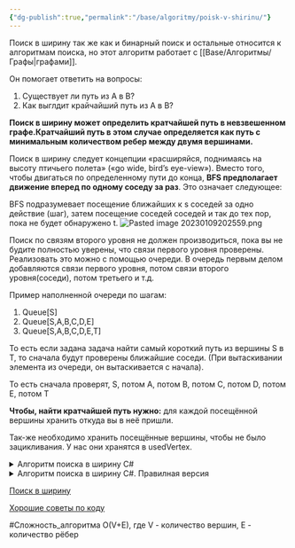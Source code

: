 ```yaml
---
{"dg-publish":true,"permalink":"/base/algoritmy/poisk-v-shirinu/"}
---
```



Поиск в ширину так же как и бинарный поиск и остальные относится к алгоритмам поиска, но этот алгоритм работает с [[Base/Алгоритмы/Графы\|графами]]. 

Он помогает ответить на вопросы:
1. Существует ли путь из А в B?
2. Как выглдит крайчайший путь из A в B?

**Поиск в ширину может определить кратчайшей путь в невзвешенном графе.Кратчайший путь в этом случае определяется как путь с минимальным количеством ребер между двумя вершинами.**

Поиск в ширину следует концепции «расширяйся, поднимаясь на высоту птичьего полета» («go wide, bird’s eye-view»). Вместо того, чтобы двигаться по определенному пути до конца, **BFS предполагает движение вперед по одному соседу за раз**. Это означает следующее:

BFS подразумевает посещение ближайших к s соседей за одно действие (шаг), затем посещение соседей соседей и так до тех пор, пока не будет обнаружено t.
![Pasted image 20230109202559.png](/img/user/Files/Image/Pasted%20image%2020230109202559.png)

Поиск по связям второго уровня не должен производиться, пока вы не будите полностью уверены, что связи первого уровня проверены.
Реализовать это можно с помощью очереди. В очередь первым делом добавляются связи первого уровня, потом связи второго уровня(соседи), потом третьего и т.д.

Пример наполненной очереди по шагам:

1. Queue[S]
2. Queue[S,A,B,C,D,E]
3. Queue[S,A,B,C,D,E,T]

То есть если задана задача найти самый короткий путь из вершины S в T, то сначала будут проверены ближайшие соседи. (При вытаскивании элемента из очереди, он вытаскивается с начала).

То есть сначала проверят, S, потом A, потом В, потом C, потом D, потом E, потом T

**Чтобы, найти кратчайшей путь нужно:** для каждой посещённой вершины хранить  откуда вы в неё пришли.

Так-же необходимо хранить посещённые вершины, чтобы не было зацикливания.
У нас они хранятся в usedVertex.



<details>
<summary>Алгоритм поиска в ширину C#</summary>

```csharp
public static List<int> Search(int start,int end, Dictionary<int, int[]> graph)
{
	List<int> usedVertex = new List<int>();

	Queue<int> queue = new Queue<int>();

	int[] prev = new int[graph.Count+1]; //Массив информации, откуда мы пришли в
															  //данную вершину
	List<int> result = new List<int>();
	queue.Enqueue(start);
	while (queue.Count != 0)
	{
		int vertex = queue.Dequeue();
			
		if (!usedVertex.Contains(vertex))//Проверяем, только тех, кто не проверен
		{
			if (vertex == end)
			{
				Console.WriteLine("Кратчайший путь найден");
				break;
			}
			else
			{
				foreach (int indexV in graph[vertex])//извелкаем следующих соседий вершины
				{
					queue.Enqueue(indexV);
					if (prev[indexV] == 0) // См пояснение 1
						prev[indexV] = vertex;//указываем что в извлечённые вершины мы
						                                   //пришли из данной              
				}
				usedVertex.Add(vertex);
			}
		}
	}

	if (prev[end - 1] == 0)
	{
		Console.WriteLine("Путь не сущетсвует");
		return null;
	}

	   
	int index = end;
	result.Add(index);
	while (index != start)
	{
		result.Add(prev[index]);
			
		index = prev[index];
		   
	}
		
	result.Reverse();
	return result;
}
```

Использование

```csharp
		Dictionary<int, int[]> graph = new Dictionary<int, int[]>();

		graph[1] = new int[] { 2,5};
		graph[2] = new int[] { 3};
		graph[3] = new int[] { 4 };
		graph[4] = new int[] { 7 };
		graph[5] = new int[] { 6 };
		graph[6] = new int[]{ 7 };
		graph[7] = new int[]{ };


	   var res=Search(1, 7, graph);
```

Пояснение 1.

Мы проверяем посещал  ли кто-то данную вершину или нет. Т.к. алгоритм поиск в ширину посещает сначала самые близкие вершины, то в данном массив первым делом запишут самую близкую вершину, но если в данную вершину можно прийти наиболее длинным путём, то её предшествующую вершину перезапишут, что нам не надо.
То есть первая предшествующая вершина, которая будет записана в массив, является частью самого короткого пути. Из-за этого мы и проверяем prev[indexV] == 0

</details>


<details>
<summary>Алгоритм поиска в ширину C#. Правилная версия</summary>

```csharp
public static List<int> Search(int start,int end, Dictionary<int, int[]> graph)
{
	List<int> usedVertex = new List<int>();

	Queue<int> queue = new Queue<int>();

	int[] prev = new int[graph.Count+1];

	List<int> result = new List<int>();

	queue.Enqueue(start);
	while (queue.Count != 0)
	{
		int vertex = queue.Dequeue();
			
		if (!usedVertex.Contains(vertex))
		{
			foreach (int indexV in graph[vertex])
			{
				queue.Enqueue(indexV);
				prev[indexV] = vertex;

				if (indexV == end)
				{
					Console.WriteLine("Кратчайший путь найден");
					queue.Clear();
					break;
				}
			}
			usedVertex.Add(vertex);
		}
	}

	if (prev[end - 1] == 0)
	{
		Console.WriteLine("Путь не сущетсвует");
		return null;
	}

	   
	int index = end;
	result.Add(index);
	while (index != start)
	{
		result.Add(prev[index]);
			
		index = prev[index];
		   
	}
		
	result.Reverse();
	return result;
}

```

</details>

[Поиск в ширину](https://www.koderdojo.com/blog/breadth-first-search-and-shortest-path-in-csharp-and-net-core)

[Хорошие советы по коду](https://itnan.ru/post.php?c=1&p=674686)

#Сложность_алгоритма 
O(V+E), где V - количество вершин, E - количество рёбер